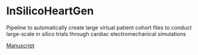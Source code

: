 # InSilicoHeartGen
Pipeline to automatically create large virtual patient cohort files to conduct large-scale in silico trials through cardiac electromechanical simulations

[Manuscript]([https://www.google.co](https://scholar.google.es/citations?user=chof2AwAAAAJ&hl=en))
